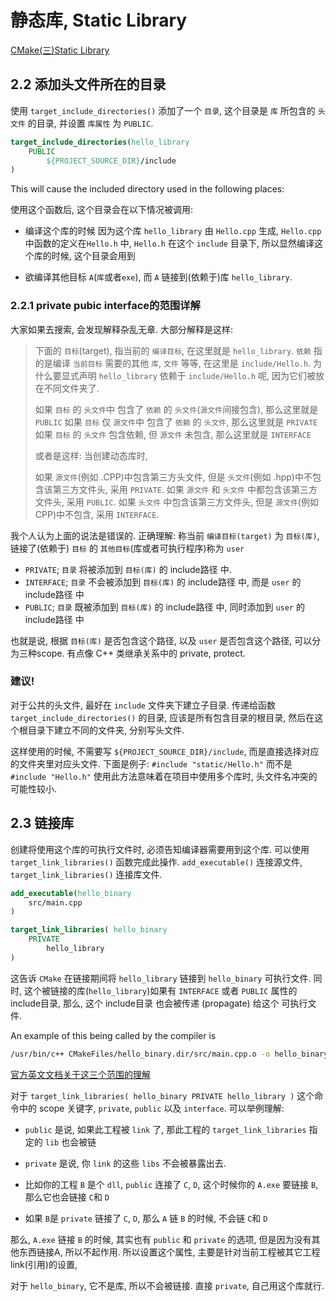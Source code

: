 # 静态库, Static Library

[CMake(三)Static Library](https://sfumecjf.github.io/cmake-examples-Chinese/01-basic/1.3%20%20Static%20Library.html)

## 2.2 添加头文件所在的目录

使用 `target_include_directories()` 添加了一个 `目录`,
这个目录是 `库` 所包含的 `头文件` 的目录, 并设置 `库属性` 为 `PUBLIC`.

```cmake
target_include_directories(hello_library
    PUBLIC
        ${PROJECT_SOURCE_DIR}/include
)
```

This will cause the included directory used in the following places:

使用这个函数后, 这个目录会在以下情况被调用:

+ 编译这个库的时候
  因为这个库 `hello_library` 由 `Hello.cpp` 生成, `Hello.cpp` 中函数的定义在`Hello.h` 中,
  `Hello.h` 在这个 `include` 目录下, 所以显然编译这个库的时候, 这个目录会用到

+ 欲编译其他目标 `A`(`库`或者`exe`), 而 `A` 链接到(依赖于)库 `hello_library`.

### 2.2.1 private pubic interface的范围详解

大家如果去搜索, 会发现解释杂乱无章. 大部分解释是这样:

>下面的 `目标`(target), 指当前的 `编译目标`, 在这里就是 `hello_library`.
>`依赖` 指的是编译 `当前目标` 需要的其他 `库`, `文件` 等等, 在这里是 `include/Hello.h`.
>为什么要显式声明 `hello_library` 依赖于 `include/Hello.h` 呢, 因为它们被放在不同文件夹了.
>
>如果 `目标` 的 `头文件`中 包含了 `依赖` 的 `头文件`(`源文件`间接包含), 那么这里就是 `PUBLIC`
>如果 `目标` 仅 `源文件`中 包含了 `依赖` 的 `头文件`, 那么这里就是 `PRIVATE`
>如果 `目标` 的 `头文件` 包含依赖, 但 `源文件` 未包含, 那么这里就是 `INTERFACE`
>
>或者是这样: 当创建动态库时,
>
>如果 `源文件`(例如 .CPP)中包含第三方头文件, 但是 `头文件`(例如 .hpp)中不包含该第三方文件头, 采用 `PRIVATE`.
>如果 `源文件` 和 `头文件` 中都包含该第三方文件头, 采用 `PUBLIC`.
>如果 `头文件` 中包含该第三方文件头, 但是 `源文件`(例如CPP)中不包含, 采用 `INTERFACE`.

我个人认为上面的说法是错误的.
正确理解: 称当前 `编译目标(target)` 为 `目标(库)`, 链接了(依赖于) `目标` 的 `其他目标`(库或者可执行程序)称为 `user`

+ `PRIVATE`; `目录` 将被添加到 `目标(库)` 的 include路径 中.
+ `INTERFACE`; `目录` 不会被添加到 `目标(库)` 的 include路径 中, 而是 `user` 的 include路径 中
+ `PUBLIC`; `目录` 既被添加到 `目标(库)` 的 include路径 中, 同时添加到 `user` 的 include路径 中

也就是说, 根据 `目标(库)` 是否包含这个路径, 以及 `user` 是否包含这个路径, 可以分为三种scope.
有点像 C++ 类继承关系中的 private, protect.

### ​建议!

对于公共的头文件, 最好在 `include` 文件夹下建立子目录.
传递给函数 `target_include_directories()` 的目录, 应该是所有包含目录的根目录, 然后在这个根目录下建立不同的文件夹, 分别写头文件.

这样使用的时候, 不需要写 `${PROJECT_SOURCE_DIR}/include`, 而是直接选择对应的文件夹里对应头文件.
下面是例子: `#include "static/Hello.h"` 而不是 `#include "Hello.h"`
使用此方法意味着在项目中使用多个库时, 头文件名冲突的可能性较小.

## 2.3 链接库

创建将使用这个库的可执行文件时, 必须告知编译器需要用到这个库.
可以使用 `target_link_libraries()` 函数完成此操作.
`add_executable()` 连接源文件, `target_link_libraries()` 连接库文件.

```cmake
add_executable(hello_binary
    src/main.cpp
)

target_link_libraries( hello_binary
    PRIVATE
        hello_library
)
```

这告诉 `CMake` 在链接期间将 `hello_library` 链接到 `hello_binary` 可执行文件.
同时, 这个被链接的库(`hello_library`)如果有 `INTERFACE` 或者 `PUBLIC` 属性的 include目录,
那么, 这个 include目录 也会被传递 (propagate) 给这个 可执行文件.

An example of this being called by the compiler is

```bash
/usr/bin/c++ CMakeFiles/hello_binary.dir/src/main.cpp.o -o hello_binary -rdynamic libhello_library.a
```

[官方英文文档关于这三个范围的理解](https://cmake.org/cmake/help/v3.0/command/target_include_directories.html)

对于 `target_link_libraries( hello_binary PRIVATE hello_library )`
这个命令中的 scope 关键字, `private`, `public` 以及 `interface`.
可以举例理解:

+ `public` 是说, 如果此工程被 `link` 了, 那此工程的 `target_link_libraries` 指定的 `lib` 也会被链
+ `private` 是说, 你 `link` 的这些 `libs` 不会被暴露出去.

+ 比如你的工程 `B` 是个 `dll`, `public` 连接了 `C`, `D`,
这个时候你的 `A.exe` 要链接 `B`, 那么它也会链接 `C`和 `D`
+ 如果 `B`是 `private` 链接了 `C`, `D`, 那么 `A` 链 `B` 的时候, 不会链 `C`和 `D`

那么, `A.exe` 链接 `B` 的时候, 其实也有 `public` 和 `private` 的选项,
但是因为没有其他东西链接A, 所以不起作用.
所以设置这个属性, 主要是针对当前工程被其它工程 link(引用)的设置,

对于 `hello_binary`, 它不是库, 所以不会被链接. 直接 `private`, 自己用这个库就行.

